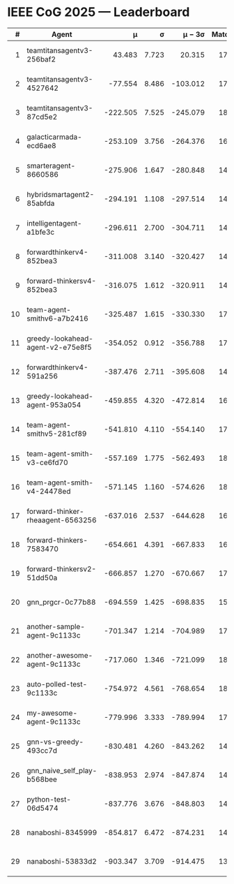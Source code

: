 # IEEE CoG 2025 — Leaderboard

| # | Agent | μ | σ | μ − 3σ | Matches | Updated |
|---:|---|---:|---:|---:|---:|---|
| 1 | teamtitansagentv3-256baf2 | 43.483 | 7.723 | 20.315 | 17856 | 2025-08-24 05:05 |
| 2 | teamtitansagentv3-4527642 | -77.554 | 8.486 | -103.012 | 17510 | 2025-08-24 05:05 |
| 3 | teamtitansagentv3-87cd5e2 | -222.505 | 7.525 | -245.079 | 18806 | 2025-08-24 05:05 |
| 4 | galacticarmada-ecd6ae8 | -253.109 | 3.756 | -264.376 | 16540 | 2025-08-24 05:05 |
| 5 | smarteragent-8660586 | -275.906 | 1.647 | -280.848 | 14960 | 2025-08-24 05:05 |
| 6 | hybridsmartagent2-85abfda | -294.191 | 1.108 | -297.514 | 14926 | 2025-08-24 05:05 |
| 7 | intelligentagent-a1bfe3c | -296.611 | 2.700 | -304.711 | 14969 | 2025-08-24 05:05 |
| 8 | forwardthinkerv4-852bea3 | -311.008 | 3.140 | -320.427 | 14430 | 2025-08-24 05:05 |
| 9 | forward-thinkersv4-852bea3 | -316.075 | 1.612 | -320.911 | 14452 | 2025-08-24 05:05 |
| 10 | team-agent-smithv6-a7b2416 | -325.487 | 1.615 | -330.330 | 17740 | 2025-08-24 05:05 |
| 11 | greedy-lookahead-agent-v2-e75e8f5 | -354.052 | 0.912 | -356.788 | 17968 | 2025-08-24 05:05 |
| 12 | forwardthinkerv4-591a256 | -387.476 | 2.711 | -395.608 | 14615 | 2025-08-24 05:05 |
| 13 | greedy-lookahead-agent-953a054 | -459.855 | 4.320 | -472.814 | 16568 | 2025-08-24 05:05 |
| 14 | team-agent-smithv5-281cf89 | -541.810 | 4.110 | -554.140 | 17460 | 2025-08-24 05:05 |
| 15 | team-agent-smith-v3-ce6fd70 | -557.169 | 1.775 | -562.493 | 18762 | 2025-08-24 05:05 |
| 16 | team-agent-smith-v4-24478ed | -571.145 | 1.160 | -574.626 | 18122 | 2025-08-24 05:05 |
| 17 | forward-thinker-rheaagent-6563256 | -637.016 | 2.537 | -644.628 | 16884 | 2025-08-24 05:05 |
| 18 | forward-thinkers-7583470 | -654.661 | 4.391 | -667.833 | 16220 | 2025-08-24 05:05 |
| 19 | forward-thinkersv2-51dd50a | -666.857 | 1.270 | -670.667 | 17104 | 2025-08-24 05:05 |
| 20 | gnn_prgcr-0c77b88 | -694.559 | 1.425 | -698.835 | 15860 | 2025-08-24 05:05 |
| 21 | another-sample-agent-9c1133c | -701.347 | 1.214 | -704.989 | 17840 | 2025-08-24 05:05 |
| 22 | another-awesome-agent-9c1133c | -717.060 | 1.346 | -721.099 | 18860 | 2025-08-24 05:05 |
| 23 | auto-polled-test-9c1133c | -754.972 | 4.561 | -768.654 | 18540 | 2025-08-24 05:05 |
| 24 | my-awesome-agent-9c1133c | -779.996 | 3.333 | -789.994 | 17640 | 2025-08-24 05:05 |
| 25 | gnn-vs-greedy-493cc7d | -830.481 | 4.260 | -843.262 | 14160 | 2025-08-24 05:05 |
| 26 | gnn_naive_self_play-b568bee | -838.953 | 2.974 | -847.874 | 14020 | 2025-08-24 05:05 |
| 27 | python-test-06d5474 | -837.776 | 3.676 | -848.803 | 14330 | 2025-08-24 05:05 |
| 28 | nanaboshi-8345999 | -854.817 | 6.472 | -874.231 | 14650 | 2025-08-24 05:05 |
| 29 | nanaboshi-53833d2 | -903.347 | 3.709 | -914.475 | 13680 | 2025-08-24 05:05 |

